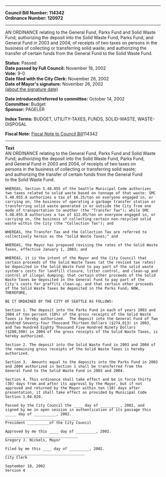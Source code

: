 * * * * *  
  
**Council Bill Number: [](#h0)[](#h2)114342**   
**Ordinance Number: 120972**  
  
* * * * *  
  
AN ORDINANCE relating to the General Fund, Parks Fund and Solid Waste Fund; authorizing the deposit into the Solid Waste Fund, Parks Fund, and General Fund in 2003 and 2004, of receipts of two taxes on persons in the business of collecting or transferring solid waste; and authorizing the transfer of certain funds from the General Fund to the Solid Waste Fund.  
  
**Status:** Passed   
**Date passed by Full Council:** November 18, 2002   
**Vote:** 9-0   
**Date filed with the City Clerk:** November 26, 2002   
**Date of Mayor's signature:** November 26, 2002   
[(about the signature date)](/~public/approvaldate.htm)   
  
  
**Date introduced/referred to committee:** October 14, 2002   
**Committee:** Budget   
**Sponsor:** PAGELER   
  
**Index Terms:** BUDGET, UTILITY-TAXES, FUNDS, SOLID-WASTE, WASTE-DISPOSAL  
  
**Fiscal Note:** [Fiscal Note to Council Bill](http://clerk.seattle.gov/~public/fnote/114342.htm)[](#h1)[](#h3)114342  
  
* * * * *  
  
**Text**  
    AN ORDINANCE relating to the General Fund, Parks Fund and Solid Waste  
    Fund; authorizing the deposit into the Solid Waste Fund, Parks Fund,  
    and General Fund in 2003 and 2004, of receipts of two taxes on  
    persons in the business of collecting or transferring solid waste;  
    and authorizing the transfer of certain funds from the General Fund  
    to the Solid Waste Fund.  
  
    WHEREAS, Section 5.48.055 of the Seattle Municipal Code authorizes  
    two taxes related to solid waste based on tonnage of that waste: SMC  
    5.48.055.A authorizes a tax of $6.25/ton on everyone engaged in, or  
    carrying on, the business of operating a garbage transfer station or  
    transferring solid waste generated in or outside the City from one  
    mode of transportation to another (the "Transfer Tax"); while SMC  
    5.48.055.B authorizes a tax of $12.05/ton on everyone engaged in, or  
    carrying on, the business of collecting certain non-recycled solid  
    waste within the City (the "Collection Tax"); and  
  
    WHEREAS, the Transfer Tax and the Collection Tax are referred to  
    collectively herein as the "Solid Waste Taxes;" and  
  
    WHEREAS, the Mayor has proposed revising the rates of the Solid Waste  
    Taxes, effective January 1, 2003; and  
  
    WHEREAS, it is the intent of the Mayor and the City Council that  
    certain proceeds of the Solid Waste Taxes (at the revised tax rates)  
    be deposited in the Solid Waste Fund to pay part of the solid waste  
    system's costs for landfill closure, litter control, and clean-up and  
    control of illegal dumping; that certain other proceeds of the Solid  
    Waste Taxes be deposited in the General Fund to pay part of the  
    City's costs for graffiti clean-up; and that certain other proceeds  
    of the Solid Waste Taxes be deposited in the Parks Fund; NOW,  
    THEREFORE,  
  
    BE IT ORDAINED BY THE CITY OF SEATTLE AS FOLLOWS:  
  
    Section 1. The deposit into the Parks Fund in each of years 2003 and  
    2004 of ten percent (10%) of the gross receipts of the Solid Waste  
    Taxes is hereby authorized.  The deposit into the General Fund of Two  
    Hundred Seventy-four Thousand Thirteen Dollars ($274,013) in 2003,  
    and Two Hundred Eighty Thousand Five Hundred Ninety Dollars  
    ($280,590) in 2004 of the gross receipts of the Solid Waste Taxes, is  
    hereby authorized.  
  
    Section 2. The deposit into the Solid Waste Fund in 2003 and 2004 of  
    the remaining gross receipts of the Solid Waste Taxes is hereby  
    authorized.  
  
    Section 3.  Amounts equal to the deposits into the Parks Fund in 2003  
    and 2004 authorized in Section 1 shall be transferred from the  
    General Fund to the Solid Waste Fund in 2003 and 2004.  
  
    Section 4. This ordinance shall take effect and be in force thirty  
    (30) days from and after its approval by the Mayor, but if not  
    approved and returned by the Mayor within ten (10) days after  
    presentation, it shall take effect as provided by Municipal Code  
    Section 1.04.020.  
  
    Passed by the City Council the ____ day of _________, 2002, and  
    signed by me in open session in authentication of its passage this  
    _____ day of __________, 2002.  
    _________________________________  
    President __________of the City Council  
  
    Approved by me this ____ day of _________, 2002.  
    _________________________________  
    Gregory J. Nickels, Mayor  
  
    Filed by me this ____ day of _________, 2002.  
    ____________________________________  
    City Clerk  
  
    September 18, 2002  
    Version 4  
